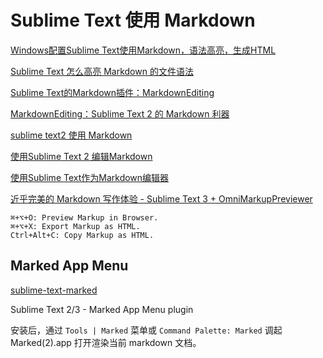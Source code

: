 
# Sublime Text 使用 Markdown

[Windows配置Sublime Text使用Markdown，语法高亮，生成HTML](http://code-tech.diandian.com/post/2012-11-10/40041958361)

[Sublime Text 怎么高亮 Markdown 的文件语法](http://segmentfault.com/q/1010000000672003)

[Sublime Text的Markdown插件：MarkdownEditing](http://www.open-open.com/lib/view/open1397013038012.html)

[MarkdownEditing：Sublime Text 2 的 Markdown 利器](http://lucifr.com/2012/07/12/markdownediting-for-sublime-text-2/)

[sublime text2 使用 Markdown](http://www.cnblogs.com/leohxj/archive/2012/07/27/2611656.html)

[使用Sublime Text 2 编辑Markdown](http://www.ituring.com.cn/article/6815)

[使用Sublime Text作为Markdown编辑器](http://www.cnblogs.com/IPrograming/p/Sublime-markdown-editor.html)

[近乎完美的 Markdown 写作体验 - Sublime Text 3 + OmniMarkupPreviewer](http://blog.leanote.com/post/54bfa17b8404f03097000000)

    ⌘+⌥+O: Preview Markup in Browser.
    ⌘+⌥+X: Export Markup as HTML.
    Ctrl+Alt+C: Copy Markup as HTML.

## Marked App Menu

[sublime-text-marked](https://github.com/icio/sublime-text-marked)

Sublime Text 2/3 - Marked App Menu plugin

安装后，通过 `Tools | Marked` 菜单或 `Command Palette: Marked` 调起 Marked(2).app 打开渲染当前 markdown 文档。

